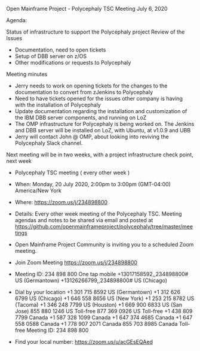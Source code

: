 Open Mainframe Project - Polycephaly TSC Meeting July 6, 2020

Agenda:

Status of infrastructure to support the Polycephaly project
Review of the Issues
- Documentation, need to open tickets
- Setup of DBB server on z/OS
- Other modifications or requests to Polycephaly

Meeting minutes
- Jerry needs to work on opening tickets for the changes to the documentation to convert from zJenkins to Polycephaly
- Need to have tickets opened for the issues other company is having with the installation of Polycephaly
- Update documentation regarding the installation and customization of the IBM DBB server components, and running on LoZ
- The OMP infrastructure for Polycephaly is being worked on.  The Jenkins and DBB server will be installed on LoZ, with Ubuntu, at v1.0.9 and UBB
- Jerry will contact John @ OMP, about looking into reviving the Polycephaly Slack channel.

Next meeting will be in two weeks, with a project infrastructure check point, next week

- Polycephaly TSC meeting ( every other week )
- When: Monday, 20 July 2020, 2:00pm to 3:00pm  (GMT-04:00) America/New York
- Where:  https://zoom.us/j/234898800
- Details:
Every other week meeting of the Polycephaly TSC. Meeting agendas and notes to be shared via email and posted at https://github.com/openmainframeproject/polycephaly/tree/master/meetings

- Open Mainframe Project Community is inviting you to a scheduled Zoom meeting.
- Join Zoom Meeting https://zoom.us/j/234898800
- Meeting ID: 234 898 800 One tap mobile +13017158592,,234898800# US (Germantown) +13126266799,,234898800# US (Chicago)

- Dial by your location +1 301 715 8592 US (Germantown) +1 312 626 6799 US (Chicago) +1 646 558 8656 US (New York) +1 253 215 8782 US (Tacoma) +1 346 248 7799 US (Houston) +1 669 900 6833 US (San Jose) 855 880 1246 US Toll-free 877 369 0926 US Toll-free +1 438 809 7799 Canada +1 587 328 1099 Canada +1 647 374 4685 Canada +1 647 558 0588 Canada +1 778 907 2071 Canada 855 703 8985 Canada Toll-free Meeting ID: 234 898 800 
- Find your local number: https://zoom.us/u/acGEsEQAed

